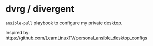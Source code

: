 # dvrg / divergent

`ansible-pull` playbook to configure my private desktop.

Inspired by: https://github.com/LearnLinuxTV/personal_ansible_desktop_configs
